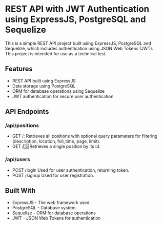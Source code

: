 # REST API with JWT Authentication using ExpressJS, PostgreSQL and Sequelize
This is a simple REST API project built using ExpressJS, PostgreSQL and Sequelize, which includes authentication using JSON Web Tokens (JWT). This project is intended for use as a technical test.

## Features
- REST API built using ExpressJS
- Data storage using PostgreSQL
- ORM for database operations using Sequelize
- JWT authentication for secure user authentication

## API Endpoints
### /api/positions
- GET /: Retrieves all positions with optional query parameters for filtering (description, location, full_time, page, limit).
- GET /:id: Retrieves a single position by its id.
### /api/users
- POST /login Used for user authentication, returning token.
- POST /signup Used for user registration.


## Built With
- ExpressJS - The web framework used
- PostgreSQL - Database system
- Sequelize - ORM for database operations
- JWT - JSON Web Tokens for authentication
